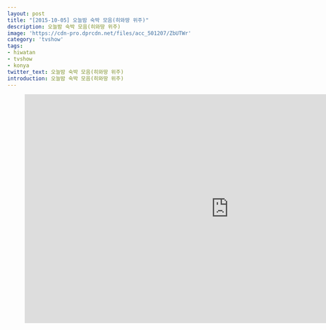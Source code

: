 ```yaml
---
layout: post
title: "[2015-10-05] 오늘밤 숙박 모음(히와땅 위주)"
description: 오늘밤 숙박 모음(히와땅 위주)
image: 'https://cdn-pro.dprcdn.net/files/acc_501207/ZbUTWr'
category: 'tvshow'
tags:
- hiwatan
- tvshow
- konya
twitter_text: 오늘밤 숙박 모음(히와땅 위주)
introduction: 오늘밤 숙박 모음(히와땅 위주)
---
```

<figure class="video_container">
<iframe width="936" height="526" src="https://serviceapi.nmv.naver.com/flash/convertIframeTag.nhn?vid=A89D949A7A5FDA836F60A5F5CEBC396D2809&outKey=V125a77c089939b7290bd6ecbee95d142e009413916135ea9a76f6ecbee95d142e009" frameborder="no" scrolling="no" webkitallowfullscreen mozallowfullscreen allowfullscreen></iframe>
</figure>
